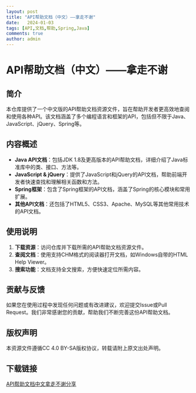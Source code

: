 ```yaml
---
layout: post
title: "API帮助文档（中文）——拿走不谢"
date:   2024-01-03
tags: [API,文档,帮助,Spring,Java]
comments: true
author: admin
---
```

# API帮助文档（中文）——拿走不谢

## 简介
本仓库提供了一个中文版的API帮助文档资源文件，旨在帮助开发者更高效地查阅和使用各种API。该文档涵盖了多个编程语言和框架的API，包括但不限于Java、JavaScript、jQuery、Spring等。

## 内容概述
- **Java API文档**：包括JDK 1.8及更高版本的API帮助文档，详细介绍了Java标准库中的类、接口、方法等。
- **JavaScript & jQuery**：提供了JavaScript和jQuery的API文档，帮助前端开发者快速查找和理解相关函数和方法。
- **Spring框架**：包含了Spring框架的API文档，涵盖了Spring的核心模块和常用扩展。
- **其他API文档**：还包括了HTML5、CSS3、Apache、MySQL等其他常用技术的API文档。

## 使用说明
1. **下载资源**：访问仓库并下载所需的API帮助文档资源文件。
2. **查阅文档**：使用支持CHM格式的阅读器打开文档，如Windows自带的HTML Help Viewer。
3. **搜索功能**：文档支持全文搜索，方便快速定位所需内容。

## 贡献与反馈
如果您在使用过程中发现任何问题或有改进建议，欢迎提交Issue或Pull Request。我们非常感谢您的贡献，帮助我们不断完善这份API帮助文档。

## 版权声明
本资源文件遵循CC 4.0 BY-SA版权协议，转载请附上原文出处声明。

## 下载链接

[API帮助文档中文拿走不谢分享](https://pan.quark.cn/s/7bfa5f8c9364)